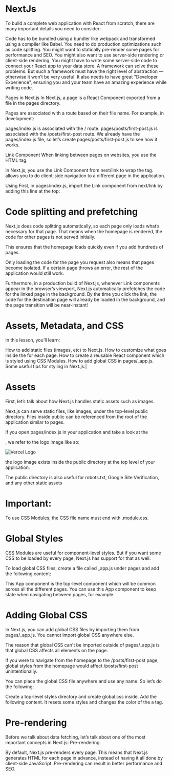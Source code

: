 # NextJs


To build a complete web application with React from scratch, there are many important details you need to consider:

Code has to be bundled using a bundler like webpack and transformed using a compiler like Babel.
You need to do production optimizations such as code splitting.
You might want to statically pre-render some pages for performance and SEO. You might also want to use server-side rendering or client-side rendering.
You might have to write some server-side code to connect your React app to your data store.
A framework can solve these problems. But such a framework must have the right level of abstraction — otherwise it won’t be very useful. It also needs to have great "Developer Experience", ensuring you and your team have an amazing experience while writing code.



Pages in Next.js
In Next.js, a page is a React Component exported from a file in the pages directory.

Pages are associated with a route based on their file name. For example, in development:

pages/index.js is associated with the / route.
pages/posts/first-post.js is associated with the /posts/first-post route.
We already have the pages/index.js file, so let’s create pages/posts/first-post.js to see how it works.


Link Component
When linking between pages on websites, you use the <a> HTML tag.

In Next.js, you use the Link Component from next/link to wrap the <a> tag. <Link> allows you to do client-side navigation to a different page in the application.

Using <Link>
First, in pages/index.js, import the Link component from next/link by adding this line at the top:


<h1>Code splitting and prefetching </h1>
Next.js does code splitting automatically, so each page only loads what’s necessary for that page. That means when the homepage is rendered, the code for other pages is not served initially.

This ensures that the homepage loads quickly even if you add hundreds of pages.

Only loading the code for the page you request also means that pages become isolated. If a certain page throws an error, the rest of the application would still work.

Furthermore, in a production build of Next.js, whenever Link components appear in the browser’s viewport, Next.js automatically prefetches the code for the linked page in the background. By the time you click the link, the code for the destination page will already be loaded in the background, and the page transition will be near-instant!


<h1>Assets, Metadata, and CSS</h1>

In this lesson, you’ll learn:

How to add static files (images, etc) to Next.js.
How to customize what goes inside the <head> for each page.
How to create a reusable React component which is styled using CSS Modules.
How to add global CSS in pages/_app.js.
Some useful tips for styling in Next.js.|



<h1>Assets</h1>
First, let’s talk about how Next.js handles static assets such as images.

Next.js can serve static files, like images, under the top-level public directory. Files inside public can be referenced from the root of the application similar to pages.

If you open pages/index.js in your application and take a look at the <footer>, we refer to the logo image like so:

<img src="/vercel.svg" alt="Vercel Logo" className="logo" />

the logo image exists inside the public directory at the top level of your application.

The public directory is also useful for robots.txt, Google Site Verification, and any other static assets




<h1>Important:</h1> 

To use CSS Modules, the CSS file name must end with .module.css.


<h1>Global Styles</h1>
CSS Modules are useful for component-level styles. But if you want some CSS to be loaded by every page, Next.js has support for that as well.

To load global CSS files, create a file called _app.js under pages and add the following content:


This App component is the top-level component which will be common across all the different pages. You can use this App component to keep state when navigating between pages, for example.




<h1>Adding Global CSS</h1>
In Next.js, you can add global CSS files by importing them from pages/_app.js. You cannot import global CSS anywhere else.


The reason that global CSS can't be imported outside of pages/_app.js is that global CSS affects all elements on the page.

If you were to navigate from the homepage to the /posts/first-post page, global styles from the homepage would affect /posts/first-post unintentionally.

You can place the global CSS file anywhere and use any name. So let’s do the following:

Create a top-level styles directory and create global.css inside.
Add the following content. It resets some styles and changes the color of the a tag.





<h1>Pre-rendering</h1>
Before we talk about data fetching, let’s talk about one of the most important concepts in Next.js: Pre-rendering.

By default, Next.js pre-renders every page. This means that Next.js generates HTML for each page in advance, instead of having it all done by client-side JavaScript. Pre-rendering can result in better performance and SEO.

